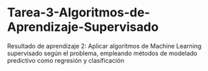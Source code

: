 # Tarea-3-Algoritmos-de-Aprendizaje-Supervisado
Resultado de aprendizaje 2: Aplicar algoritmos de Machine Learning supervisado según el problema, empleando métodos de modelado predictivo como regresión y clasificación 
